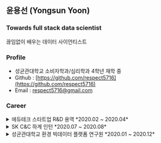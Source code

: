 ## 윤용선 (Yongsun Yoon)


### Towards full stack data scientist
끊임없이 배우는 데이터 사이언티스트


### Profile
- 성균관대학교 소비자학과/심리학과 4학년 재학 중
- Github : [https://github.com/respect5716](https://github.com/respect5716)
- Email : [respect5716@gmail.com](mailto:respect5716@gmail.com)

### Career
<details>
  <summary>에듀테크 스타트업 R&D 용역 *2020.02 ~ 2020.04*</summary>
  - 콘텐츠 기반 추천 시스템 개발
</details>
<details>
  <summary>SK C&C 하계 인턴 *2020.07 ~ 2020.08*</summary>
  - AI Modeling Unit
  - Rasa 기반 챗봇 언어이해 모델 개발
</details>
<details>
  <summary>성균관대학교 환경 빅데이터 플랫폼 연구원 *2020.01 ~ 2020.12*</summary>
  - 환경 텍스트 데이터 수집, 가공 및 데이터 상품 제작
</details>

